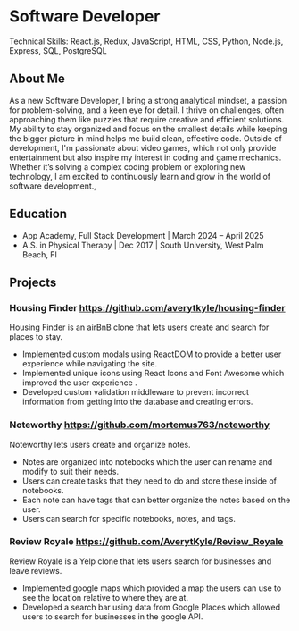 # Software Developer

Technical Skills: React.js, Redux, JavaScript, HTML, CSS, Python, Node.js, Express, SQL, PostgreSQL

## About Me
As a new Software Developer, I bring a strong analytical mindset, a passion for problem-solving, and a keen eye for detail. I thrive on challenges, often approaching them like puzzles that require creative and efficient solutions. My ability to stay organized and focus on the smallest details while keeping the bigger picture in mind helps me build clean, effective code. Outside of development, I'm passionate about video games, which not only provide entertainment but also inspire my interest in coding and game mechanics. Whether it’s solving a complex coding problem or exploring new technology, I am excited to continuously learn and grow in the world of software development., 

## Education
- App Academy, Full Stack Development | March 2024 – April 2025 
- A.S. in Physical Therapy | Dec 2017 | South University, West Palm Beach, Fl 

## Projects 

### Housing Finder				https://github.com/averytkyle/housing-finder 
Housing Finder is an airBnB clone that lets users create and search for places to stay. 

- Implemented custom modals using ReactDOM to provide a better user experience while navigating the site. 
- Implemented unique icons using React Icons and Font Awesome which improved the user experience . 
- Developed custom validation middleware to prevent incorrect information from getting into the database and creating errors. 

### Noteworthy				https://github.com/mortemus763/noteworthy 
Noteworthy lets users create and organize notes. 

- Notes are organized into notebooks which the user can rename and modify to suit their needs.  
- Users can create tasks that they need to do and store these inside of notebooks.  
- Each note can have tags that can better organize the notes based on the user. 
- Users can search for specific notebooks, notes, and tags. 

### Review Royale				https://github.com/AverytKyle/Review_Royale 
Review Royale is a Yelp clone that lets users search for businesses and leave reviews.  

- Implemented google maps which provided a map the users can use to see the location relative to where they are at.  
- Developed a search bar using data from Google Places which allowed users to search for businesses in the google API. 
